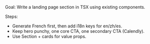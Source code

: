 Goal: Write a landing page section in TSX using existing components.

Steps:
- Generate French first, then add i18n keys for en/zh/es.
- Keep hero punchy, one core CTA, one secondary CTA (Calendly).
- Use Section + cards for value props.

